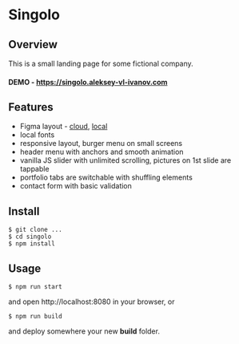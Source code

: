 # Singolo

## Overview

This is a small landing page for some fictional company.

#### DEMO - https://singolo.aleksey-vl-ivanov.com

## Features

- Figma layout - [cloud](https://www.figma.com/file/HfBfQdMpn9X9FMPeocJGis/Singolo), [local](Singolo.fig)
- local fonts
- responsive layout, burger menu on small screens
- header menu with anchors and smooth animation
- vanilla JS slider with unlimited scrolling, pictures on 1st slide are tappable
- portfolio tabs are switchable with shuffling elements
- contact form with basic validation

## Install

```
$ git clone ...
$ cd singolo
$ npm install
```

## Usage

```
$ npm run start
```

and open http://localhost:8080 in your browser, or

```
$ npm run build
```

and deploy somewhere your new **build** folder.

